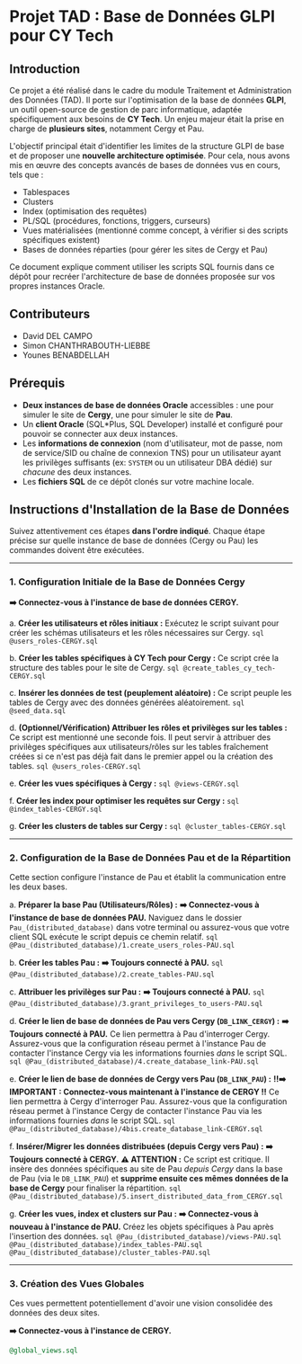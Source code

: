 # Projet TAD : Base de Données GLPI pour CY Tech

## Introduction

Ce projet a été réalisé dans le cadre du module Traitement et Administration des Données (TAD). Il porte sur l'optimisation de la base de données **GLPI**, un outil open-source de gestion de parc informatique, adaptée spécifiquement aux besoins de **CY Tech**. Un enjeu majeur était la prise en charge de **plusieurs sites**, notamment Cergy et Pau.

L'objectif principal était d'identifier les limites de la structure GLPI de base et de proposer une **nouvelle architecture optimisée**. Pour cela, nous avons mis en œuvre des concepts avancés de bases de données vus en cours, tels que :

* Tablespaces
* Clusters
* Index (optimisation des requêtes)
* PL/SQL (procédures, fonctions, triggers, curseurs)
* Vues matérialisées (mentionné comme concept, à vérifier si des scripts spécifiques existent)
* Bases de données réparties (pour gérer les sites de Cergy et Pau)

Ce document explique comment utiliser les scripts SQL fournis dans ce dépôt pour recréer l'architecture de base de données proposée sur vos propres instances Oracle.

## Contributeurs 

* David DEL CAMPO
* Simon CHANTHRABOUTH-LIEBBE
* Younes BENABDELLAH
  
## Prérequis

* **Deux instances de base de données Oracle** accessibles : une pour simuler le site de **Cergy**, une pour simuler le site de **Pau**.
* Un **client Oracle** (SQL*Plus, SQL Developer) installé et configuré pour pouvoir se connecter aux deux instances.
* Les **informations de connexion** (nom d'utilisateur, mot de passe, nom de service/SID ou chaîne de connexion TNS) pour un utilisateur ayant les privilèges suffisants (ex: `SYSTEM` ou un utilisateur DBA dédié) sur *chacune* des deux instances.
* Les **fichiers SQL** de ce dépôt clonés sur votre machine locale.

## Instructions d'Installation de la Base de Données

Suivez attentivement ces étapes **dans l'ordre indiqué**. Chaque étape précise sur quelle instance de base de données (Cergy ou Pau) les commandes doivent être exécutées.

---

### 1. Configuration Initiale de la Base de Données Cergy

**➡️ Connectez-vous à l'instance de base de données CERGY.**

a.  **Créer les utilisateurs et rôles initiaux :**
    Exécutez le script suivant pour créer les schémas utilisateurs et les rôles nécessaires sur Cergy.
    ```sql
    @users_roles-CERGY.sql
    ```

b.  **Créer les tables spécifiques à CY Tech pour Cergy :**
    Ce script crée la structure des tables pour le site de Cergy.
    ```sql
    @create_tables_cy_tech-CERGY.sql
    ```

c.  **Insérer les données de test (peuplement aléatoire) :**
    Ce script peuple les tables de Cergy avec des données générées aléatoirement.
    ```sql
    @seed_data.sql
    ```

d.  **(Optionnel/Vérification) Attribuer les rôles et privilèges sur les tables :**
    Ce script est mentionné une seconde fois. Il peut servir à attribuer des privilèges spécifiques aux utilisateurs/rôles sur les tables fraîchement créées si ce n'est pas déjà fait dans le premier appel ou la création des tables.
    ```sql
    @users_roles-CERGY.sql
    ```

e.  **Créer les vues spécifiques à Cergy :**
    ```sql
    @views-CERGY.sql
    ```

f.  **Créer les index pour optimiser les requêtes sur Cergy :**
    ```sql
    @index_tables-CERGY.sql
    ```

g.  **Créer les clusters de tables sur Cergy :**
    ```sql
    @cluster_tables-CERGY.sql
    ```

---

### 2. Configuration de la Base de Données Pau et de la Répartition

Cette section configure l'instance de Pau et établit la communication entre les deux bases.

a.  **Préparer la base Pau (Utilisateurs/Rôles) :**
    **➡️ Connectez-vous à l'instance de base de données PAU.**
    Naviguez dans le dossier `Pau_(distributed_database)` dans votre terminal ou assurez-vous que votre client SQL exécute le script depuis ce chemin relatif.
    ```sql
    @Pau_(distributed_database)/1.create_users_roles-PAU.sql
    ```

b.  **Créer les tables Pau :**
    **➡️ Toujours connecté à PAU.**
    ```sql
    @Pau_(distributed_database)/2.create_tables-PAU.sql
    ```

c.  **Attribuer les privilèges sur Pau :**
    **➡️ Toujours connecté à PAU.**
    ```sql
    @Pau_(distributed_database)/3.grant_privileges_to_users-PAU.sql
    ```

d.  **Créer le lien de base de données de Pau vers Cergy (`DB_LINK_CERGY`) :**
    **➡️ Toujours connecté à PAU.**
    Ce lien permettra à Pau d'interroger Cergy. Assurez-vous que la configuration réseau permet à l'instance Pau de contacter l'instance Cergy via les informations fournies *dans* le script SQL.
    ```sql
    @Pau_(distributed_database)/4.create_database_link-PAU.sql
    ```

e.  **Créer le lien de base de données de Cergy vers Pau (`DB_LINK_PAU`) :**
    **‼️➡️ IMPORTANT : Connectez-vous maintenant à l'instance de CERGY ‼️**
    Ce lien permettra à Cergy d'interroger Pau. Assurez-vous que la configuration réseau permet à l'instance Cergy de contacter l'instance Pau via les informations fournies *dans* le script SQL.
    ```sql
    @Pau_(distributed_database)/4bis.create_database_link-CERGY.sql
    ```

f.  **Insérer/Migrer les données distribuées (depuis Cergy vers Pau) :**
    **➡️ Toujours connecté à CERGY.**
    **⚠️ ATTENTION :** Ce script est critique. Il insère des données spécifiques au site de Pau *depuis Cergy* dans la base de Pau (via le `DB_LINK_PAU`) et **supprime ensuite ces mêmes données de la base de Cergy** pour finaliser la répartition.
    ```sql
    @Pau_(distributed_database)/5.insert_distributed_data_from_CERGY.sql
    ```

g.  **Créer les vues, index et clusters sur Pau :**
    **➡️ Connectez-vous à nouveau à l'instance de PAU.**
    Créez les objets spécifiques à Pau après l'insertion des données.
    ```sql
    @Pau_(distributed_database)/views-PAU.sql
    @Pau_(distributed_database)/index_tables-PAU.sql
    @Pau_(distributed_database)/cluster_tables-PAU.sql
    ```

---

### 3. Création des Vues Globales

Ces vues permettent potentiellement d'avoir une vision consolidée des données des deux sites.

**➡️ Connectez-vous à l'instance de CERGY.**
```sql
@global_views.sql
